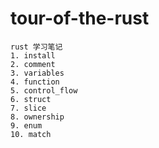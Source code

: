 # tour-of-the-rust
    rust 学习笔记
    1. install
    2. comment
    3. variables
    4. function
    5. control_flow
    6. struct
    7. slice
    8. ownership
    9. enum
    10. match
